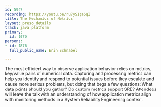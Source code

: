 ```yaml
---
id: 5947
recording: https://youtu.be/ru7ySIqa6qI
title: The Mechanics of Metrics
layout: preso_details
track: java platform
primary:
  id: 1876
persons:
- id: 1876
  full_public_name: Erin Schnabel

---
```

The most efficient way to observe application behavior relies on metrics, key/value pairs of numerical data. Capturing and processing metrics can help you identify and respond to potential issues before they escalate and cause more serious problems, but doing that begs a few questions: What data points should you gather? Do custom metrics support SRE? Attendees will leave the talk with an understanding of how application metrics align with monitoring methods in a System Reliability Engineering context.
